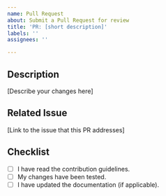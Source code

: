 ```yaml
---
name: Pull Request
about: Submit a Pull Request for review
title: 'PR: [short description]'
labels: ''
assignees: ''

---
```


## Description

[Describe your changes here]

## Related Issue

[Link to the issue that this PR addresses]

## Checklist
- [ ] I have read the contribution guidelines.
- [ ] My changes have been tested.
- [ ] I have updated the documentation (if applicable).